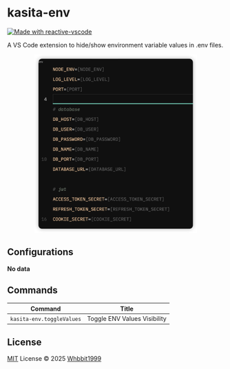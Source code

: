 # kasita-env

<a href="https://kermanx.github.io/reactive-vscode/" target="__blank"><img src="https://img.shields.io/badge/made_with-reactive--vscode-%23007ACC?style=flat&labelColor=%23229863"  alt="Made with reactive-vscode" /></a>

A VS Code extension to hide/show environment variable values in .env files.

<p align="center">
  <img src="res/kasita-env.png" width=75%>
</p>

## Configurations

<!-- configs -->

**No data**

<!-- configs -->

## Commands

<!-- commands -->

| Command                   | Title                        |
| ------------------------- | ---------------------------- |
| `kasita-env.toggleValues` | Toggle ENV Values Visibility |

<!-- commands -->

## License

[MIT](./LICENSE.md) License © 2025 [Whbbit1999](https://github.com/Whbbit1999)
